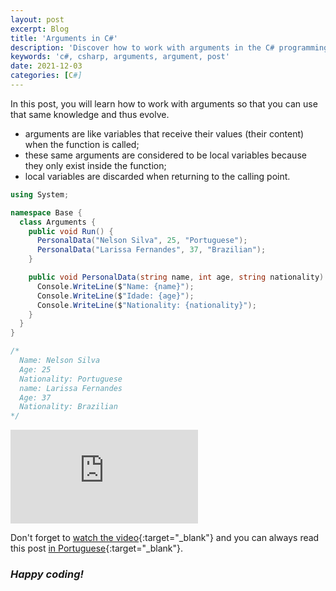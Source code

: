 ```yaml
---
layout: post
excerpt: Blog
title: 'Arguments in C#'
description: 'Discover how to work with arguments in the C# programming language. Get answers to your questions with the theory and examples presented.'
keywords: 'c#, csharp, arguments, argument, post'
date: 2021-12-03
categories: [C#]
---
```


In this post, you will learn how to work with arguments so that you can use that same knowledge and thus evolve.

- arguments are like variables that receive their values (their content) when the function is called;
- these same arguments are considered to be local variables because they only exist inside the function;
- local variables are discarded when returning to the calling point.

```csharp
using System;

namespace Base {
  class Arguments {
    public void Run() {
      PersonalData("Nelson Silva", 25, "Portuguese");
      PersonalData("Larissa Fernandes", 37, "Brazilian");
    }

    public void PersonalData(string name, int age, string nationality) {
      Console.WriteLine($"Name: {name}");
      Console.WriteLine($"Idade: {age}");
      Console.WriteLine($"Nationality: {nationality}");
    }
  }
}

/*
  Name: Nelson Silva
  Age: 25
  Nationality: Portuguese
  name: Larissa Fernandes
  Age: 37
  Nationality: Brazilian
*/
```

<div class="video-container">
  <iframe src="https://www.youtube.com/embed/mrbE0tQqbtQ" frameborder="0" allowfullscreen></iframe>
</div>

Don't forget to [watch the video](https://youtu.be/mrbE0tQqbtQ){:target="\_blank"} and you can always read this post [in Portuguese](https://caffeinealgorithm.com/blog/20211203/argumentos-em-csharp/){:target="\_blank"}.

### _Happy coding!_
